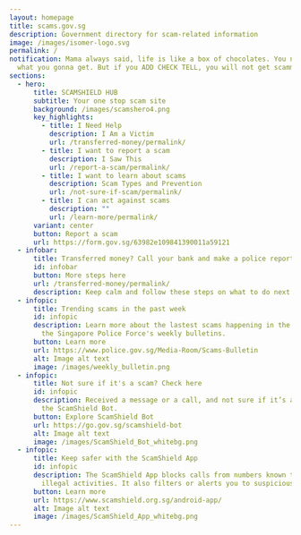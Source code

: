 ```yaml
---
layout: homepage
title: scams.gov.sg
description: Government directory for scam-related information
image: /images/isomer-logo.svg
permalink: /
notification: Mama always said, life is like a box of chocolates. You never know
  what you gonna get. But if you ADD CHECK TELL, you will not get scammed.
sections:
  - hero:
      title: SCAMSHIELD HUB
      subtitle: Your one stop scam site
      background: /images/scamshero4.png
      key_highlights:
        - title: I Need Help
          description: I Am a Victim
          url: /transferred-money/permalink/
        - title: I want to report a scam
          description: I Saw This
          url: /report-a-scam/permalink/
        - title: I want to learn about scams
          description: Scam Types and Prevention
          url: /not-sure-if-scam/permalink/
        - title: I can act against scams
          description: ""
          url: /learn-more/permalink/
      variant: center
      button: Report a scam
      url: https://form.gov.sg/63982e109841390011a59121
  - infobar:
      title: Transferred money? Call your bank and make a police report.
      id: infobar
      button: More steps here
      url: /transferred-money/permalink/
      description: Keep calm and follow these steps on what to do next.
  - infopic:
      title: Trending scams in the past week
      id: infopic
      description: Learn more about the lastest scams happening in the past week from
        the Singapore Police Force's weekly bulletins.
      button: Learn more
      url: https://www.police.gov.sg/Media-Room/Scams-Bulletin
      alt: Image alt text
      image: /images/weekly_bulletin.png
  - infopic:
      title: Not sure if it's a scam? Check here
      id: infopic
      description: Received a message or a call, and not sure if it’s a scam? Check on
        the ScamShield Bot.
      button: Explore ScamShield Bot
      url: https://go.gov.sg/scamshield-bot
      alt: Image alt text
      image: /images/ScamShield_Bot_whitebg.png
  - infopic:
      title: Keep safer with the ScamShield App
      id: infopic
      description: The ScamShield App blocks calls from numbers known to be used in
        illegal activities. It also filters or alerts you to suspicious SMSes.
      button: Learn more
      url: https://www.scamshield.org.sg/android-app/
      alt: Image alt text
      image: /images/ScamShield_App_whitebg.png
---
```

